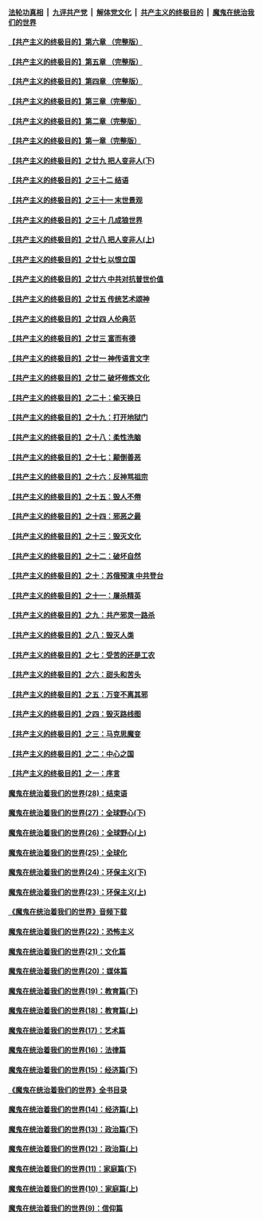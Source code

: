 ####  [法轮功真相](../../../../basic/blob/master/README.md?t=04131730) &nbsp;|&nbsp; [九评共产党](../../../../9ping.md/blob/master/README.md?t=04131730) &nbsp;|&nbsp; [解体党文化](../../../../jtdwh.md/blob/master/README.md?t=04131730)  &nbsp;|&nbsp; [共产主义的终极目的](../../../../gczydzjmd.md/blob/master/README.md?t=04131730) &nbsp;|&nbsp; [魔鬼在统治我们的世界](../../../../mgztzwmdsj.md/blob/master/README.md?t=04131730) 

#### [【共产主义的终极目的】第六章 （完整版）](../pages/nsc422/n11428913.md?t=04131730) 

#### [【共产主义的终极目的】第五章 （完整版）](../pages/nsc422/n11428912.md?t=04131730) 

#### [【共产主义的终极目的】第四章 （完整版）](../pages/nsc422/n11428907.md?t=04131730) 

#### [【共产主义的终极目的】第三章（完整版）](../pages/nsc422/n11428848.md?t=04131730) 

#### [【共产主义的终极目的】第二章（完整版）](../pages/nsc422/n11428831.md?t=04131730) 

#### [【共产主义的终极目的】第一章（完整版）](../pages/nsc422/n11417651.md?t=04131730) 

#### [【共产主义的终极目的】之廿九 把人变非人(下)](../pages/nsc422/n11344140.md?t=04131730) 

#### [【共产主义的终极目的】之三十二 结语](../pages/nsc422/n11360535.md?t=04131730) 

#### [【共产主义的终极目的】之三十一 末世景观](../pages/nsc422/n11351129.md?t=04131730) 

#### [【共产主义的终极目的】之三十 几成狼世界](../pages/nsc422/n11348280.md?t=04131730) 

#### [【共产主义的终极目的】之廿八 把人变非人(上)](../pages/nsc422/n11340492.md?t=04131730) 

#### [【共产主义的终极目的】之廿七 以恨立国](../pages/nsc422/n11336944.md?t=04131730) 

#### [【共产主义的终极目的】之廿六 中共对抗普世价值](../pages/nsc422/n11324785.md?t=04131730) 

#### [【共产主义的终极目的】之廿五 传统艺术颂神](../pages/nsc422/n11296396.md?t=04131730) 

#### [【共产主义的终极目的】之廿四 人伦典范](../pages/nsc422/n11296397.md?t=04131730) 

#### [【共产主义的终极目的】之廿三 富而有德](../pages/nsc422/n11283598.md?t=04131730) 

#### [【共产主义的终极目的】之廿一 神传语言文字](../pages/nsc422/n11263265.md?t=04131730) 

#### [【共产主义的终极目的】之廿二 破坏修炼文化](../pages/nsc422/n11245728.md?t=04131730) 

#### [【共产主义的终极目的】之二十：偷天换日](../pages/nsc422/n11238846.md?t=04131730) 

#### [【共产主义的终极目的】之十九：打开地狱门](../pages/nsc422/n11206376.md?t=04131730) 

#### [【共产主义的终极目的】之十八：柔性洗脑](../pages/nsc422/n11199994.md?t=04131730) 

#### [【共产主义的终极目的】之十七：颠倒善恶](../pages/nsc422/n11179782.md?t=04131730) 

#### [【共产主义的终极目的】之十六：反神骂祖宗](../pages/nsc422/n11166798.md?t=04131730) 

#### [【共产主义的终极目的】之十五：毁人不倦](../pages/nsc422/n11166792.md?t=04131730) 

#### [【共产主义的终极目的】之十四：邪恶之最](../pages/nsc422/n11150249.md?t=04131730) 

#### [【共产主义的终极目的】之十三：毁灭文化](../pages/nsc422/n11135227.md?t=04131730) 

#### [【共产主义的终极目的】之十二：破坏自然](../pages/nsc422/n11135214.md?t=04131730) 

#### [【共产主义的终极目的】之十：苏俄预演 中共登台](../pages/nsc422/n11118424.md?t=04131730) 

#### [【共产主义的终极目的】之十一：屠杀精英](../pages/nsc422/n11118442.md?t=04131730) 

#### [【共产主义的终极目的】之九：共产邪灵一路杀](../pages/nsc422/n11114139.md?t=04131730) 

#### [【共产主义的终极目的】之八：毁灭人类](../pages/nsc422/n11108503.md?t=04131730) 

#### [【共产主义的终极目的】之七：受苦的还是工农](../pages/nsc422/n11101809.md?t=04131730) 

#### [【共产主义的终极目的】之六：甜头和苦头](../pages/nsc422/n11096971.md?t=04131730) 

#### [【共产主义的终极目的】之五：万变不离其邪](../pages/nsc422/n11091285.md?t=04131730) 

#### [【共产主义的终极目的】之四：毁灭路线图](../pages/nsc422/n11086284.md?t=04131730) 

#### [【共产主义的终极目的】之三：马克思魔变](../pages/nsc422/n11061941.md?t=04131730) 

#### [【共产主义的终极目的】之二：中心之国](../pages/nsc422/n11047728.md?t=04131730) 

#### [【共产主义的终极目的】之一：序言](../pages/nsc422/n11086077.md?t=04131730) 

#### [魔鬼在统治着我们的世界(28)：结束语](../pages/nsc422/n10936246.md?t=04131730) 

#### [魔鬼在统治着我们的世界(27)：全球野心(下)](../pages/nsc422/n10928319.md?t=04131730) 

#### [魔鬼在统治着我们的世界(26)：全球野心(上)](../pages/nsc422/n10900318.md?t=04131730) 

#### [魔鬼在统治着我们的世界(25)：全球化](../pages/nsc422/n10788205.md?t=04131730) 

#### [魔鬼在统治着我们的世界(24)：环保主义(下)](../pages/nsc422/n10695307.md?t=04131730) 

#### [魔鬼在统治着我们的世界(23)：环保主义(上)](../pages/nsc422/n10688613.md?t=04131730) 

#### [《魔鬼在统治着我们的世界》音频下载](../pages/nsc422/n10635553.md?t=04131730) 

#### [魔鬼在统治着我们的世界(22)：恐怖主义](../pages/nsc422/n10614727.md?t=04131730) 

#### [魔鬼在统治着我们的世界(21)：文化篇](../pages/nsc422/n10597706.md?t=04131730) 

#### [魔鬼在统治着我们的世界(20)：媒体篇](../pages/nsc422/n10586579.md?t=04131730) 

#### [魔鬼在统治着我们的世界(19)：教育篇(下)](../pages/nsc422/n10564808.md?t=04131730) 

#### [魔鬼在统治着我们的世界(18)：教育篇(上)](../pages/nsc422/n10526970.md?t=04131730) 

#### [魔鬼在统治着我们的世界(17)：艺术篇](../pages/nsc422/n10499093.md?t=04131730) 

#### [魔鬼在统治着我们的世界(16)：法律篇](../pages/nsc422/n10485969.md?t=04131730) 

#### [魔鬼在统治着我们的世界(15)：经济篇(下)](../pages/nsc422/n10469975.md?t=04131730) 

#### [《魔鬼在统治着我们的世界》全书目录](../pages/nsc422/n10464261.md?t=04131730) 

#### [魔鬼在统治着我们的世界(14)：经济篇(上)](../pages/nsc422/n10457370.md?t=04131730) 

#### [魔鬼在统治着我们的世界(13)：政治篇(下)](../pages/nsc422/n10448270.md?t=04131730) 

#### [魔鬼在统治着我们的世界(12)：政治篇(上)](../pages/nsc422/n10444576.md?t=04131730) 

#### [魔鬼在统治着我们的世界(11)：家庭篇(下)](../pages/nsc422/n10440961.md?t=04131730) 

#### [魔鬼在统治着我们的世界(10)：家庭篇(上)](../pages/nsc422/n10435448.md?t=04131730) 

#### [魔鬼在统治着我们的世界(9)：信仰篇](../pages/nsc422/n10432159.md?t=04131730) 


